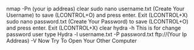 nmap -Pn (your ip addreas)
clear
sudo nano username.txt (Create Your Username)
to save (LCONTROL+O) and press enter. Exit (LCONTROL+X)
sudo nano password.txt (Create Your Password)
to save (LCONTROL+O) and press enter. Exit (LCONTROL+X)
clear
hydra -h
This is for change password user type
Hydra -l username.txt -P password.txt ftp://(Your Ip Addreas) -V
Now Try To Open Your Other Computer
